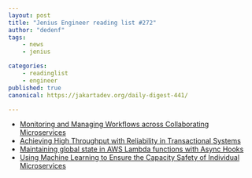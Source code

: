 ```yaml
---
layout: post
title: "Jenius Engineer reading list #272"
author: "dedenf"
tags:
    - news
    - jenius

categories:
    - readinglist
    - engineer
published: true
canonical: https://jakartadev.org/daily-digest-441/

---
```


- [Monitoring and Managing Workflows across Collaborating Microservices](https://www.infoq.com/articles/monitor-workflow-collaborating-microservices/)
- [Achieving High Throughput with Reliability in Transactional Systems](https://www.infoq.com/presentations/architecting-transactional-system/)
- [Maintaining global state in AWS Lambda functions with Async Hooks](https://blog.scottlogic.com/2019/03/04/lambda-global-state.html)
- [Using Machine Learning to Ensure the Capacity Safety of Individual Microservices](https://eng.uber.com/machine-learning-capacity-safety/)
